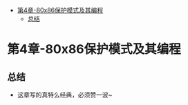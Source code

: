 <!-- TOC depthFrom:1 depthTo:6 withLinks:1 updateOnSave:1 orderedList:0 -->

- [第4章-80x86保护模式及其编程](#第4章-80x86保护模式及其编程)
	- [总结](#总结)

<!-- /TOC -->
# 第4章-80x86保护模式及其编程

## 总结

* 这章写的真特么经典，必须赞一波~
